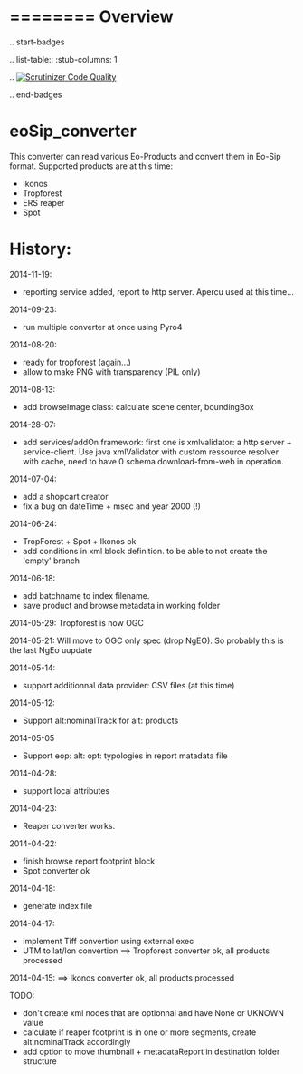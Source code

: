 ========
Overview
========

.. start-badges

.. list-table::
    :stub-columns: 1

.. [![Scrutinizer Code Quality](https://scrutinizer-ci.com/g/gilav/eoSip_converter/badges/quality-score.png?b=OGC-Branch)](https://scrutinizer-ci.com/g/gilav/eoSip_converter/?branch=OGC-Branch)

.. end-badges



eoSip_converter
===============

This converter can read various Eo-Products and convert them in Eo-Sip format.
Supported products are at this time:
- Ikonos
- Tropforest
- ERS reaper
- Spot




History:
========

2014-11-19:
 - reporting service added, report to http server. Apercu used at this time...

2014-09-23:
 - run multiple converter at once using Pyro4

2014-08-20:
 - ready for tropforest (again...)
 - allow to make PNG with transparency (PIL only)

2014-08-13:
 - add browseImage class: calculate scene center, boundingBox
 
2014-28-07:
 - add services/addOn framework: first one is xmlvalidator: a http server + service-client. Use java xmlValidator with custom ressource resolver with cache, need to have 0 schema download-from-web in operation.

2014-07-04:
 - add a shopcart creator
 - fix a bug on dateTime + msec and year 2000 (!)

2014-06-24: 
 - TropForest + Spot + Ikonos ok
 - add conditions in xml block definition. to be able to not create the 'empty' branch

2014-06-18: 
 - add batchname to index filename.
 - save product and browse metadata in working folder

2014-05-29: Tropforest is now OGC

2014-05-21: Will move to OGC only spec (drop NgEO). So probably this is the last NgEo uupdate

2014-05-14:
 - support additionnal data provider: CSV files (at this time)
 
2014-05-12:
 - Support alt:nominalTrack for alt: products
 
2014-05-05
- Support eop: alt: opt: typologies in report matadata file

2014-04-28:
 - support local attributes

2014-04-23:
 - Reaper converter works.

2014-04-22:
 - finish browse report footprint block
 - Spot converter ok
 
2014-04-18:
 - generate index file
 
2014-04-17: 
 - implement Tiff convertion using external exec
 - UTM to lat/lon convertion
 ==> Tropforest  converter ok, all products processed

2014-04-15:
 ==> Ikonos converter ok, all products processed
 
 

TODO:
- don't create xml nodes that are optionnal and have None or UKNOWN value
- calculate if reaper footprint is in one or more segments, create alt:nominalTrack accordingly
- add option to move thumbnail + metadataReport in destination folder structure





